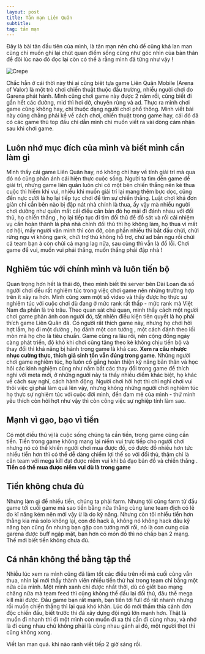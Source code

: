 ```yaml
---
layout: post
title: Tản mạn Liên Quân
subtitle: 
tag: tản mạn
---
```


   Đây là bài tản đầu tiên của mình, là tản mạn nên chủ đề cũng khá lan man cũng chỉ muốn ghi lại chút quan điểm sống cũng như góc nhìn của bản thân để đôi lúc nào đó đọc lại còn có thể à rằng mình đã từng như vậy !


![Crepe](https://raw.githubusercontent.com/minmax49/minmax49.github.io/master/img/lq.jpg)


  Chắc hẳn ở cái thời này thì ai cũng biêt tựa game Liên Quân Mobile (Arena of Valor) là một trò chơi chiến thuật thuộc đấu trường, nhiều người chơi do Garena phát hành. Mình cũng chơi game này được 2 năm rồi, cũng biết đi gần hết các đường, mid thì hơi dở, chuyên rừng và ad. Thực ra mình chơi game cũng không hay, chỉ thuộc dạng người chơi phổ thông. Mình viết bài này cũng chẳng phải kể về cách chơi, chiến thuật trong game hay, cái đó đã có các game thủ top đầu chỉ dẫn mình chỉ muốn viết ra vài dòng cảm nhận sau khi chơi game.

## Luôn nhớ mục đích của mình và biết mình cần làm gì 

  Mình thấy cái game Liên Quân hay, nó không chỉ hay về tính giải trí mà qua đó nó cũng phản ánh cái hiện thực cuộc sống. Người ta tìm đến game để giải trí, nhưng game liên quân luôn chỉ có một bên chiến thắng nên kẻ thua cuộc thì hiếm khi vui, nhiều khi muốn giải trí lại mang thêm bực dọc, cũng đến nực cười là họ lại tiếp tục chơi để tìm sự chiến thắng. Luật chơi khá đơn giản chỉ cần bên nào bị đập nát nhà chính là thua, ấy vậy mà nhiều người chơi dường như quên mất cái điều căn bản đó họ mải đi đánh nhau với đối thủ, họ chiến thắng , họ lại tiếp tục đi tìm đối thủ để đồ sát và rồi cái nhiệm vụ cần hoàn thành là phá nhà chính đối thủ thì họ không làm, họ thua vì mất cơ hội, mấy người văn minh thì còn đỡ, còn phần nhiều thì bắt đầu chửi, chửi rừng ngu vì không gank, chửi trợ thủ không hỗ trợ, chử ad bắn ngu rồi chửi cả team bạn à còn chửi cả mạng lag nữa, sau cùng thì vẫn là đổ lỗi. Chơi game để vui, muốn vui phải thắng, muốn thắng phải đập nhà !

## Nghiêm túc với chính mình và luôn tiến bộ

   Quan trọng hơn hết là thái độ, theo mình biết thì server bên Dài Loan đa số người chơi đều rất nghiêm túc trong việc chơi game nên những trường hợp trên ít xảy ra hơn. Mình cũng xem một số video và thấy được họ thực sự nghiêm túc với cuộc chơi dù đang ở mức rank rất thấp - mức rank mà Việt Nam đa phần là trẻ trâu. Theo quan sát chủ quan, mình thấy cách một người chơi game phản ánh con người đó, tất nhiên điều kiện tiên quyết là họ phải thích game Liên Quân đã. Có người rất thích game này, nhưng họ chơi hời hợt lắm, họ đi một đường , họ đánh một con tướng , một cách đánh theo lối mòn mà họ cho là tiêu chuẩn. Game cũng ra lâu rồi, nên cộng đồng ngày càng phát triển, độ khó khi chơi cũng tăng theo kẻ không chịu tiến bộ và thay đổi thì khả năng bị hành trong game là khá cao. **Xem ra câu nhược nhục cường thực, thích giả sinh tồn vẫn đúng trong game**. Những người chơi game nghiêm túc, họ luôn cố gắng hoàn thiện kỹ năng bản thân và học hỏi các kinh nghiệm cũng như nắm bắt các thay đổi trong game để thích nghi với meta mới, ở những người này ta thấy nhiều điểm khác biệt, họ khác về cách suy nghĩ, cách hành động. Người chơi hời hợt thì chỉ nghĩ chơi vui thôi việc gì phải làm quá lên vậy, nhưng không những người chơi nghiêm túc họ thực sự nghiêm túc với cuộc đời mình, đến đam mê của mình - thứ mình yêu thích còn hời hợt như vậy thì còn công việc sự nghiệp tính làm sao. 

## Mạnh vì gạo, bạo vì tiền

  Có một điều thú vị là cuộc sống chúng ta cần tiền, trong game cũng cần tiền. Tiền trong game không mang lại niềm vui trực tiếp cho người chơi nhưng nó có thể khiến người chơi mua được đồ, có được đồ nhiều hơn tức nhiều tiền hơn thì có thể dễ dàng chiếm lợi thế so với đối thủ, thậm chí là cân team với mega kill đạt được niềm vui khi bá đạo bản đồ và chiến thắng . **Tiền có thể mua được niềm vui dù là trong game**

## Tiền không chưa đủ

Nhưng làm gì để nhiều tiền, chúng ta phải farm. Nhưng tôi cũng farm từ đầu game tới cuối game mà sao tiền bằng nửa thằng cùng lane team địch có lẽ do kĩ năng kém nên mới vậy ừ là do kỹ năng. Nhưng còn tôi nhiều tiền hơn thằng kia mà solo không lại, con đó hack à, không nó không hack đâu kỹ năng bạn cũng ổn nhưng bạn gặp con tướng mới rồi, nó là con cưng của garena được buff ngập mặt, bạn hơn có món đồ thì nó chấp bạn 2 mạng. Thế mới biết tiền không chưa đủ. 

## Cá nhân không thể bằng tập thể

Nhiều lúc xem ra mình cũng đã làm tốt các điều trên rồi mà cuối cùng vẫn thua, nhìn lại mới thấy thành viên nhiều tiền thứ hai trong team chỉ bằng một nửa của mình. Một mình xanh chỉ được nhất thời, dù có giết bao mạng chăng nữa mà team feed thì cũng không thể đấu lại đối thủ, đâu thể mega kill mãi được. Đầu game bạn rất mạnh, bạn tiến tới full đồ rất nhanh nhưng rồi muốn chiến thắng thì lại quá khó khăn. Lúc đó mới thấm thía cảnh đơn độc chiến đấu, biết trước thì đã xây dựng đội ngũ lớn mạnh hơn. Thật là muốn đi nhanh thì đi một mình còn muốn đi xa thì cần đi cùng nhau, và nhớ là đi cùng nhau chứ không phải là cùng nhau gánh ai đó, một người thọt thì cũng không xong.


Viết lan man quá. khi nào rảnh viết tiếp 2 giờ sáng rồi.








